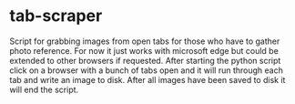 # tab-scraper
Script for grabbing images from open tabs for those who have to gather photo reference. For now it just works with microsoft edge but could be extended to other browsers if requested. After starting the python script click on a browser with a bunch of tabs open and it will run through each tab and write an image to disk. After all images have been saved to disk it will end the script.



